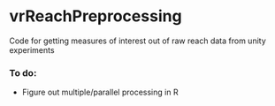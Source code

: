# vrReachPreprocessing
Code for getting measures of interest out of raw reach data from unity experiments

### To do:
* Figure out multiple/parallel processing in R
